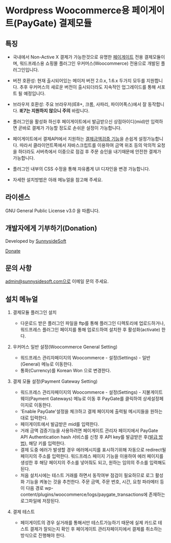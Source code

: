# Wordpress Woocommerce용 페이게이트(PayGate) 결제모듈


## 특징

* 국내에서 Non-Active X 결제가 가능한것으로 유명한 [페이게이트](http://www.paygate.net) 전용 결제모듈이며, 워드프레스용 쇼핑몰 플러그인 우커머스(Woocommerce) 전용으로 개발된 플러그인입니다.

* 버전 호환성: 현재 출시되어있는 메이저 버전 2.0.x, 1.6.x 두가지 모두를 지원합니다. 추후 우커머스의 새로운 버전이 출시되더라도 지속적인 업그레이드를 통해 서포트 될 예정입니다.

* 브라우저 호환성: 주요 브라우저(IE8+, 크롬, 사파리, 파이어폭스)에서 잘 동작합니다. **IE7는 지원하지 않으니 주의** 바랍니다.

* 플러그인을 활성화 하신후 페이게이트에서 발급받으신 상점아이디(mid)만 입력하면 곧바로 결제가 가능할 정도로 손쉬운 설정이 가능합니다.

* 페이게이트에서 결제API에서 지원하는 [결제금액검증 기능](https://km.paygate.net/display/CS/Transaction+Hash+Verification%28SHA-256%29)을 손쉽게 설정가능합니다. 따라서 클라이언트쪽에서 자바스크립트를 이용하여 금액 위조 등의 악의적 요청을 하더라도 서버측에서 이중으로 점검 후 주문 승인을 내기때문에 안전한 결제가 가능합니다.

* 플러그인 내부의 CSS 수정을 통해 자유롭게 UI 디자인을 변경 가능합니다.

* 자세한 설치방법은 아래 메뉴얼을 참고해 주세요.

## 라이센스

GNU General Public License v3.0 을 따릅니다.

## 개발자에게 기부하기(Donation)
Developed by [SunnysideSoft](http://www.sunnysidesoft.com)

[Donate](https://www.paypal.com/cgi-bin/webscr?cmd=_s-xclick&hosted_button_id=NTFKG9Q6EJ9RJ)

## 문의 사항
admin@sunnysidesoft.com으로 이메일 문의 주세요.

## 설치 메뉴얼

1. 결제모듈 플러그인 설치
 	- 다운로드 받은 플러그인 파일을 ftp를 통해 플러그인 디렉토리에 업로드하거나, 워드프레스 플러그인 페이지를 통해 업로드하여 설치한 후 활성화(activate) 한다.

2. 우커머스 일반 설정(Woocommerce General Setting)
	- 워드프레스 관리자페이지의 Woocommerce - 설정(Settings) - 일반(General) 메뉴로 이동한다.
 	- 통화(Currency)를 Korean Won 으로 변경한다.
 	
3. 결제 모듈 설정(Payment Gateway Setting)
	 - 워드프레스 관리자페이지의 Woocommerce - 설정(Settings) - 지불게이트웨이(Payment Gateways) 메뉴로 이동 후 PayGate를 클릭하여 상세설정페이지로 이동한다.
	 - 'Enable PayGate'설정을 체크하고 결제 페이지에 출력될 메시지들을 원하는 대로 입력한다.
 	 - 페이게이트에서 발급받은 mid를 입력한다.
 	 - 거래 금액 검증기능을 사용하려면 페이게이트 관리자 페이지에서 PayGate API Authentication hash 서비스를 신청 후 API key를 발급받은 후([발급 방법](https://km.paygate.net/display/CS/Transaction+Hash+Verification%28SHA-256%29)), 해당 키를 입력한다.
 	 - 결제 도중 에러가 발생할 경우 에러메시지를 표시하기위해 자동으로 redirect될 페이지의 주소를 입력한다. 워드프레스 페이지 기능을 이용하여 에러 페이지를 생성한 후 해당 페이지의 주소를 넣어줘도 되고, 원하는 임의의 주소를 입력해도 된다.
 	 - 처음 설치시에는 테스트 거래를 하면서 동작여부 점검이 필요하므로 로그 활성화 기능을 켜놓는 것을 추천한다. 주문 금액, 주문 번호, 시간, 요청 파라메터 등이 다음 경로 wp-content/plugins/woocommerce/logs/paygate_transactions에 존재하는 로그파일에 저장된다.
 	 

3. 결제 테스트
	- 페이게이트의 경우 실거래를 통해서만 테스트가능하기 때문에 실제 카드로 테스트 결제가 잘되는지 확인 후 페이게이트 관리자페이지에서 결제를 취소하는 방식으로 진행해야 한다.
 	 